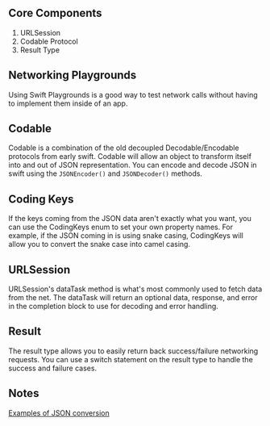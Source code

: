 ## Core Components
1. URLSession 
3. Codable Protocol
5. Result Type

## Networking Playgrounds

Using Swift Playgrounds is a good way to test network calls without having to implement them inside of an app.

## Codable 

Codable is a combination of the old decoupled Decodable/Encodable protocols from early swift. Codable will allow an object to transform itself into and out of JSON representation. You can encode and decode JSON in swift using the `JSONEncoder()` and `JSONDecoder()` methods.

## Coding Keys

If the keys coming from the JSON data aren't exactly what you want, you can use the CodingKeys enum to set your own property names. For example, if the JSON coming in is using snake casing, CodingKeys will allow you to convert the snake case into camel casing.

## URLSession

URLSession's dataTask method is what's most commonly used to fetch data from the net. The dataTask will return an optional data, response, and error in the completion block to use for decoding and error handling.

## Result 

The result type allows you to easily return back success/failure networking requests. You can use a switch statement on the result type to handle the success and failure cases. 

## Notes

[Examples of JSON conversion](https://github.com/jrasmusson/level-up-swift/blob/master/11-JSON/1-json.md)

